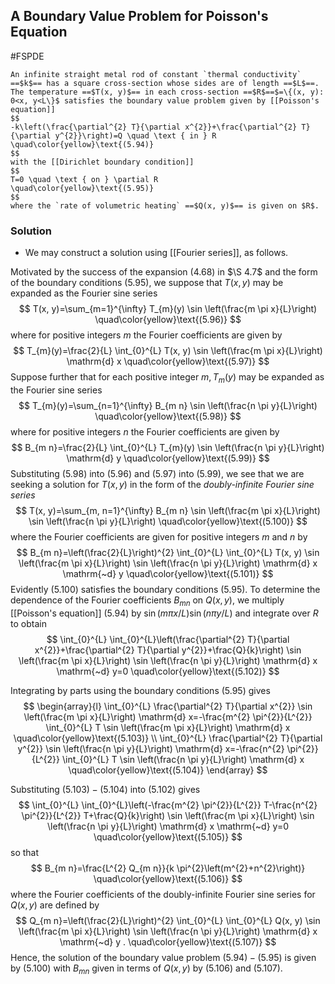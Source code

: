 ## A Boundary Value Problem for Poisson's Equation
#FSPDE 

```ad-question
An infinite straight metal rod of constant `thermal conductivity` ==$k$== has a square cross-section whose sides are of length ==$L$==. The temperature ==$T(x, y)$== in each cross-section ==$R$==$=\{(x, y): 0<x, y<L\}$ satisfies the boundary value problem given by [[Poisson's equation]]
$$
-k\left(\frac{\partial^{2} T}{\partial x^{2}}+\frac{\partial^{2} T}{\partial y^{2}}\right)=Q \quad \text { in } R
\quad\color{yellow}\text{(5.94)}
$$
with the [[Dirichlet boundary condition]]
$$
T=0 \quad \text { on } \partial R
\quad\color{yellow}\text{(5.95)}
$$
where the `rate of volumetric heating` ==$Q(x, y)$== is given on $R$.
```

### Solution
- We may construct a solution using [[Fourier series]], as follows.

Motivated by the success of the expansion $(4.68)$ in $\S 4.7$ and the form of the boundary conditions (5.95), we suppose that $T(x, y)$ may be expanded as the Fourier sine series
$$
T(x, y)=\sum_{m=1}^{\infty} T_{m}(y) \sin \left(\frac{m \pi x}{L}\right)
\quad\color{yellow}\text{(5.96)}
$$
where for positive integers $m$ the Fourier coefficients are given by
$$
T_{m}(y)=\frac{2}{L} \int_{0}^{L} T(x, y) \sin \left(\frac{m \pi x}{L}\right) \mathrm{d} x
\quad\color{yellow}\text{(5.97)}
$$
Suppose further that for each positive integer $m, T_{m}(y)$ may be expanded as the Fourier sine series
$$
T_{m}(y)=\sum_{n=1}^{\infty} B_{m n} \sin \left(\frac{n \pi y}{L}\right)
\quad\color{yellow}\text{(5.98)}
$$
where for positive integers $n$ the Fourier coefficients are given by
$$
B_{m n}=\frac{2}{L} \int_{0}^{L} T_{m}(y) \sin \left(\frac{n \pi y}{L}\right) \mathrm{d} y
\quad\color{yellow}\text{(5.99)}
$$
Substituting $(5.98)$ into $(5.96)$ and $(5.97)$ into $(5.99)$, we see that we are seeking a solution for $T(x, y)$ in the form of the *doubly-infinite Fourier sine series*
$$
T(x, y)=\sum_{m, n=1}^{\infty} B_{m n} \sin \left(\frac{m \pi x}{L}\right) \sin \left(\frac{n \pi y}{L}\right)
\quad\color{yellow}\text{(5.100)}
$$
where the Fourier coefficients are given for positive integers $m$ and $n$ by
$$
B_{m n}=\left(\frac{2}{L}\right)^{2} \int_{0}^{L} \int_{0}^{L} T(x, y) \sin \left(\frac{m \pi x}{L}\right) \sin \left(\frac{n \pi y}{L}\right) \mathrm{d} x \mathrm{~d} y
\quad\color{yellow}\text{(5.101)}
$$
Evidently (5.100) satisfies the boundary conditions (5.95).
To determine the dependence of the Fourier coefficients $B_{m n}$ on $Q(x, y)$, we multiply [[Poisson's equation]] (5.94) by $\sin (m \pi x / L) \sin (n \pi y / L)$ and integrate over $R$ to obtain
$$
\int_{0}^{L} \int_{0}^{L}\left(\frac{\partial^{2} T}{\partial x^{2}}+\frac{\partial^{2} T}{\partial y^{2}}+\frac{Q}{k}\right) \sin \left(\frac{m \pi x}{L}\right) \sin \left(\frac{n \pi y}{L}\right) \mathrm{d} x \mathrm{~d} y=0
\quad\color{yellow}\text{(5.102)}
$$

Integrating by parts using the boundary conditions (5.95) gives
$$
\begin{array}{l}
\int_{0}^{L} \frac{\partial^{2} T}{\partial x^{2}} \sin \left(\frac{m \pi x}{L}\right) \mathrm{d} x=-\frac{m^{2} \pi^{2}}{L^{2}} \int_{0}^{L} T \sin \left(\frac{m \pi x}{L}\right) \mathrm{d} x 
\quad\color{yellow}\text{(5.103)}
\\
\int_{0}^{L} \frac{\partial^{2} T}{\partial y^{2}} \sin \left(\frac{n \pi y}{L}\right) \mathrm{d} x=-\frac{n^{2} \pi^{2}}{L^{2}} \int_{0}^{L} T \sin \left(\frac{n \pi y}{L}\right) \mathrm{d} x
\quad\color{yellow}\text{(5.104)}
\end{array}
$$

Substituting $(5.103)-(5.104)$ into $(5.102)$ gives
$$
\int_{0}^{L} \int_{0}^{L}\left(-\frac{m^{2} \pi^{2}}{L^{2}} T-\frac{n^{2} \pi^{2}}{L^{2}} T+\frac{Q}{k}\right) \sin \left(\frac{m \pi x}{L}\right) \sin \left(\frac{n \pi y}{L}\right) \mathrm{d} x \mathrm{~d} y=0
\quad\color{yellow}\text{(5.105)}
$$
so that
$$
B_{m n}=\frac{L^{2} Q_{m n}}{k \pi^{2}\left(m^{2}+n^{2}\right)}
\quad\color{yellow}\text{(5.106)}
$$
where the Fourier coefficients of the doubly-infinite Fourier sine series for $Q(x, y)$ are defined by
$$
Q_{m n}=\left(\frac{2}{L}\right)^{2} \int_{0}^{L} \int_{0}^{L} Q(x, y) \sin \left(\frac{m \pi x}{L}\right) \sin \left(\frac{n \pi y}{L}\right) \mathrm{d} x \mathrm{~d} y .
\quad\color{yellow}\text{(5.107)}
$$
Hence, the solution of the boundary value problem $(5.94)-(5.95)$ is given by $(5.100)$ with $B_{m n}$ given in terms of $Q(x, y)$ by $(5.106)$ and $(5.107)$.